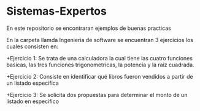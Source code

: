 # Sistemas-Expertos
En este repositorio se encontraran ejemplos de buenas practicas

En la carpeta llamda Ingenieria de software se encuentran 3 ejercicios los cuales consisten en: 

+Ejercicio 1: Se trata de una calculadora la cual tiene las cuatro funciones basicas, las tres funciones trigonometricas, la potencia y la raiz cuadrada.

+Ejercicio 2: Consiste en identificar qué libros fueron vendidos a partir de un listado especifica

+Ejercicio 3: Se solicita dos propuestas para determinar el monto de un listado en especifico 
